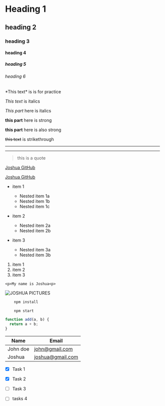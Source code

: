 <!-- When dealing with "Headings", you use "#" -->

# Heading 1

## heading 2

### heading 3

#### heading 4

##### heading 5

###### heading 6

<!-- Italics (use '*' to wrap the word that you want to italize) -->

\*This text\* is is for practice

_This text_ is italics

_This part_ here is italics

<!-- STRONG TEXT -->

**this part** here is strong

**this part** here is also strong

<!-- STRIKETHROUGH -->

~~this text~~ is strikethrough

<!-- HORIZONTAL RULE -->

---

---

<!-- BLOCKQUOTE -->

> this is a quote

<!-- LINKS -->

[Joshua GitHub](https://github.com/onwuemenejoshua)

<!-- links with title -->

[Joshua GitHub](https://github.com/onwuemenejoshua "Joshua portfolio")

<!-- UL i.e unordered list, use a '*' but for nested, a tab and '*' -->

- item 1

  - Nested item 1a
  - Nested item 1b
  - Nested item 1c

- item 2
  - Nested item 2a
  - Nested item 2b
- item 3
  - Nested item 3a
  - Nested item 3b

<!-- OL LISTS -->

1. item 1
1. item 2
1. item 3

<!-- INLINE CODE BLOCKS -->

`<p>My name is Joshua<p>`

<!-- IMAGES -->

![JOSHUA PICTURES](/Hamburger%20menu/image/DSC_3121.JPG)

<!-- GITHUB MARKDOWN -->

```bash
    npm install

    npm start
```

```javascript
function add(a, b) {
  return a + b;
}
```

<!-- TABLES -->

| Name     | Email            |
| -------- | ---------------- |
| John doe | john@gmail.com   |
| Joshua   | joshua@gmail.com |

<!-- TASK LISTS (used an asterick * for it) -->

- [x] Task 1
- [x] Task 2
- [ ] Task 3

- [ ] tasks 4
